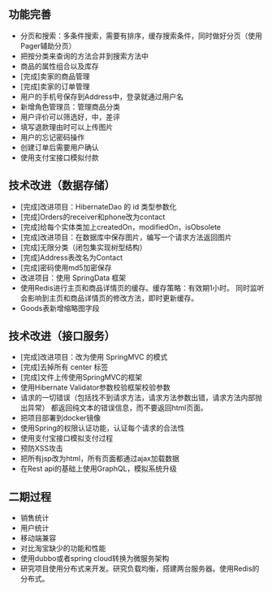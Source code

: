 ## 功能完善

* 分页和搜索：多条件搜索，需要有排序，缓存搜索条件，同时做好分页（使用Pager辅助分页）
* 把按分类来查询的方法合并到搜索方法中
* 商品的属性组合以及库存
* [完成]卖家的商品管理
* [完成]卖家的订单管理
* 用户的手机号保存到Address中，登录就通过用户名
* 新增角色管理员：管理商品分类
* 用户评价可以筛选好，中，差评
* 填写退款理由时可以上传图片
* 用户的忘记密码操作
* 创建订单后需要用户确认
* 使用支付宝接口模拟付款

## 技术改进（数据存储）

* [完成]改进项目：HibernateDao 的 id 类型参数化
* [完成]Orders的receiver和phone改为contact
* [完成]给每个实体类加上createdOn，modifiedOn，isObsolete
* [完成]改进项目：在数据库中保存图片，编写一个请求方法返回图片
* [完成]无限分类（闭包集实现树型结构）
* [完成]Address表改名为Contact
* [完成]密码使用md5加密保存
* 改进项目：使用 SpringData 框架
* 使用Redis进行主页和商品详情页的缓存。缓存策略：有效期1小时。
  同时监听会影响到主页和商品详情页的修改方法，即时更新缓存。
* Goods表新增缩略图字段

## 技术改进（接口服务）

* [完成]改进项目：改为使用 SpringMVC 的模式
* [完成]去掉所有 center 标签
* [完成]文件上传使用SpringMVC的框架
* 使用Hibernate Validator参数校验框架校验参数
* 请求的一切错误（包括找不到请求方法，请求方法参数出错，请求方法内部抛出异常）
  都返回纯文本的错误信息，而不要返回html页面。
* 把项目部署到docker镜像
* 使用Spring的权限认证功能，认证每个请求的合法性
* 使用支付宝接口模拟支付过程
* 预防XSS攻击
* 把所有jsp改为html，所有页面都通过ajax加载数据
* 在Rest api的基础上使用GraphQL，模拟系统升级

## 二期过程

* 销售统计
* 用户统计
* 移动端兼容
* 对比淘宝缺少的功能和性能
* 使用dubbo或者spring cloud转换为微服务架构
* 研究项目使用分布式来开发。研究负载均衡，搭建两台服务器。使用Redis的分布式。
